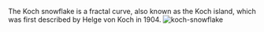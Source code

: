 The Koch snowflake is a fractal curve, also known as the Koch island, which was first described by Helge von Koch in 1904. 
![koch-snowflake](https://user-images.githubusercontent.com/16706911/77395857-1a437b80-6dc0-11ea-8136-38cbb5d5bf96.jpg)
